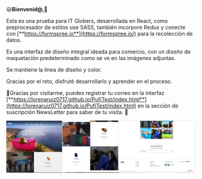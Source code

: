 :smiley:**Bienvenid@,**:purple_heart:

Esta es una prueba para IT Globers, desarrollada en React, como preprocesador de estilos use SASS, también  incorpore Redux y conecte con [**https://formspree.io**](https://formspree.io/) para la recolección de datos.

Es una interfaz de diseño integral ideada para comercio, con un diseño de maquetación predeterminado como se ve en las imágenes adjuntas.

Se mantiene la línea de diseño y color.

Gracias por el reto, disfruté desarrollarlo y aprender en el proceso.

:hugs:Gracias por visitarme, puedes registrar tu correo en la interfaz [**https://lorenaruiz0717.github.io/PufiTest/index.html**](https://lorenaruiz0717.github.io/PufiTest/index.html) en la sección de suscripción NewsLetter para saber de tu visita.  :speech_balloon:


![imgPdf](./src/assets/imgPdf.png)
